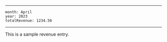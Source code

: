 ---
    month: April
    year: 2023
    totalRevenue: 1234.56
  ---

  This is a sample revenue entry.
